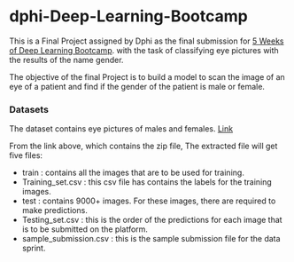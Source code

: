 # dphi-Deep-Learning-Bootcamp
This is a Final Project assigned by Dphi as the final submission for [5 Weeks of Deep Learning Bootcamp](https://aiplanet.com/bootcamps/5-week-deep-learning-bootcamp). with the task of classifying eye pictures with the results of the name gender. 

The objective of the final Project is to build a model to scan the image of an eye of a patient and find if the gender of the patient is male or female.

### Datasets
The dataset contains eye pictures of males and females. [Link](https://drive.google.com/file/d/1f7uslI-ZHidriQFZR966_aILjlkgDN76/view?usp=sharing)

From the link above, which contains the zip file,
The extracted file will get five files:

* train : contains all the images that are to be used for training.
* Training_set.csv : this csv file has contains the labels for the training images.
* test : contains 9000+ images. For these images, there are required to make predictions.
* Testing_set.csv : this is the order of the predictions for each image that is to be submitted on the platform.
* sample_submission.csv : this is the sample submission file for the data sprint.


